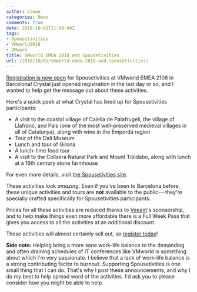 ```yaml
---
author: slowe
categories: News
comments: true
date: 2018-10-01T21:00:00Z
tags:
- Spousetivities
- VMworld2018
- VMware
title: VMworld EMEA 2018 and Spousetivities
url: /2018/10/01/vmworld-emea-2018-and-spousetivities/
---
```


[Registration is now open][link-1] for Spousetivities at VMworld EMEA 2108 in Barcelona! Crystal just opened registration in the last day or so, and I wanted to help get the message out about these activities.<!--more-->

Here's a quick peek at what Crystal has lined up for Spousetivities participants:

* A visit to the coastal village of Calella de Palafrugell, the village of Llafranc, and Pals (one of the most well-preserved medieval villages in all of Catalunya), along with wine in the Empordá region
* Tour of the Dali Museum
* Lunch and tour of Girona
* A lunch-time food tour
* A visit to the Collsera Natural Park and Mount Tibidabo, along with lunch at a 16th century stone farmhouse

For even more details, visit [the Spousetivities site][link-2].

These activities look _amazing_. Even if you've been to Barcelona before, these unique activities and tours are **not** available to the public---they're specially crafted specifically for Spousetivities participants.

Prices for all these activities are reduced thanks to [Veeam][link-3]'s sponsorship, and to help make things even more affordable there is a Full Week Pass that gives you access to all the activities at an additional discount.

These activities will almost certainly sell out, so [register today][link-1]!

**Side note:** Helping bring a more sane work-life balance to the demanding and often draining schedules of IT conferences like VMworld is something about which I'm very passionate. I believe that a lack of work-life balance is a strong contributing factor to burnout. Supporting Spousetivities is one small thing that I can do. That's why I post these announcements, and why I do my best to help spread word of the activities. I'd ask you to please consider how you might be able to help.

[link-1]: https://spousetivities.ticketleap.com/spousetivities-barcelona-2018/
[link-2]: http://spousetivities.com/2018/10/352/
[link-3]: https://www.veeam.com/
